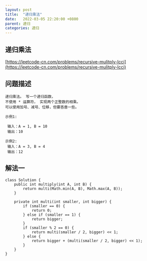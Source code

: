 ```yaml
---
layout: post
title:  "递归乘法"
date:   2022-03-05 22:20:00 +0800
parent: 递归
categories: 递归
---
```


## 递归乘法
[https://leetcode-cn.com/problems/recursive-mulitply-lcci](https://leetcode-cn.com/problems/recursive-mulitply-lcci)

## 问题描述
```
递归乘法。 写一个递归函数，
不使用 * 运算符， 实现两个正整数的相乘。
可以使用加号、减号、位移，但要吝啬一些。

示例1:

 输入：A = 1, B = 10
 输出：10

示例2:
 输入：A = 3, B = 4
 输出：12
```

## 解法一
```
class Solution {
    public int multiply(int A, int B) {
        return multi(Math.min(A, B), Math.max(A, B));
    }

    private int multi(int smaller, int bigger) {
        if (smaller == 0) {
            return 0;
        } else if (smaller == 1) {
            return bigger;
        }
        if (smaller % 2 == 0) {
            return multi(smaller / 2, bigger) << 1;
        } else {
            return bigger + (multi(smaller / 2, bigger) << 1);
        }
    }
}
```